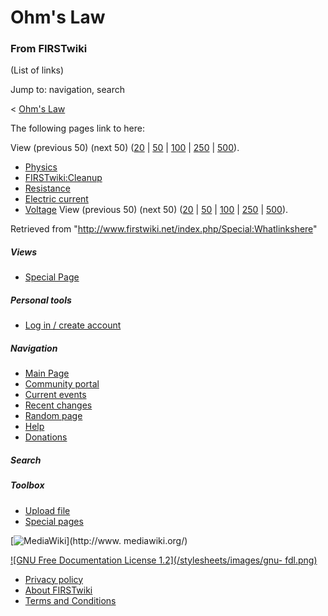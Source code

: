 # Ohm's Law

### From FIRSTwiki

(List of links)

Jump to: navigation, search

&lt; [Ohm's Law](/index.php?title=Ohm%27s_Law&redirect=no "Ohm's Law" )  

The following pages link to here:

View (previous 50) (next 50)
([20](/index.php?title=Special:Whatlinkshere/Ohm%27s_Law&limit=20&from=0
"Special:Whatlinkshere/Ohm's Law" ) |
[50](/index.php?title=Special:Whatlinkshere/Ohm%27s_Law&limit=50&from=0
"Special:Whatlinkshere/Ohm's Law" ) |
[100](/index.php?title=Special:Whatlinkshere/Ohm%27s_Law&limit=100&from=0
"Special:Whatlinkshere/Ohm's Law" ) |
[250](/index.php?title=Special:Whatlinkshere/Ohm%27s_Law&limit=250&from=0
"Special:Whatlinkshere/Ohm's Law" ) |
[500](/index.php?title=Special:Whatlinkshere/Ohm%27s_Law&limit=500&from=0
"Special:Whatlinkshere/Ohm's Law" )).

  * [Physics](/index.php/Physics "Physics" )
  * [FIRSTwiki:Cleanup](/index.php/FIRSTwiki:Cleanup "FIRSTwiki:Cleanup" )
  * [Resistance](/index.php/Resistance "Resistance" )
  * [Electric current](/index.php/Electric_current "Electric current" )
  * [Voltage](/index.php/Voltage "Voltage" )
View (previous 50) (next 50)
([20](/index.php?title=Special:Whatlinkshere/Ohm%27s_Law&limit=20&from=0
"Special:Whatlinkshere/Ohm's Law" ) |
[50](/index.php?title=Special:Whatlinkshere/Ohm%27s_Law&limit=50&from=0
"Special:Whatlinkshere/Ohm's Law" ) |
[100](/index.php?title=Special:Whatlinkshere/Ohm%27s_Law&limit=100&from=0
"Special:Whatlinkshere/Ohm's Law" ) |
[250](/index.php?title=Special:Whatlinkshere/Ohm%27s_Law&limit=250&from=0
"Special:Whatlinkshere/Ohm's Law" ) |
[500](/index.php?title=Special:Whatlinkshere/Ohm%27s_Law&limit=500&from=0
"Special:Whatlinkshere/Ohm's Law" )).

Retrieved from "<http://www.firstwiki.net/index.php/Special:Whatlinkshere>"

##### Views

  * [Special Page](/index.php/Special:Whatlinkshere/Ohm%27s_Law)

##### Personal tools

  * [Log in / create account](/index.php?title=Special:Userlogin&returnto=Special:Whatlinkshere)

[](/index.php/Main_Page "Main Page" )

##### Navigation

  * [Main Page](/index.php/Main_Page)
  * [Community portal](/index.php/FIRSTwiki:Community_portal)
  * [Current events](/index.php/Current_events)
  * [Recent changes](/index.php/Special:Recentchanges)
  * [Random page](/index.php/Special:Random)
  * [Help](/index.php/Help:Contents)
  * [Donations](/index.php/FIRSTwiki:Site_support)

##### Search



##### Toolbox

  * [Upload file](/index.php/Special:Upload)
  * [Special pages](/index.php/Special:Specialpages)

[![MediaWiki](/skins/common/images/poweredby_mediawiki_88x31.png)](http://www.
mediawiki.org/)

[![GNU Free Documentation License 1.2](/stylesheets/images/gnu-
fdl.png)](http://www.gnu.org/copyleft/fdl.html)

  * [Privacy policy](/index.php/FIRSTwiki:Privacy_policy "FIRSTwiki:Privacy policy" )
  * [About FIRSTwiki](/index.php/FIRSTwiki:About "FIRSTwiki:About" )
  * [Terms and Conditions](/index.php/FIRSTwiki:Terms_and_conditions "FIRSTwiki:Terms and conditions" )

